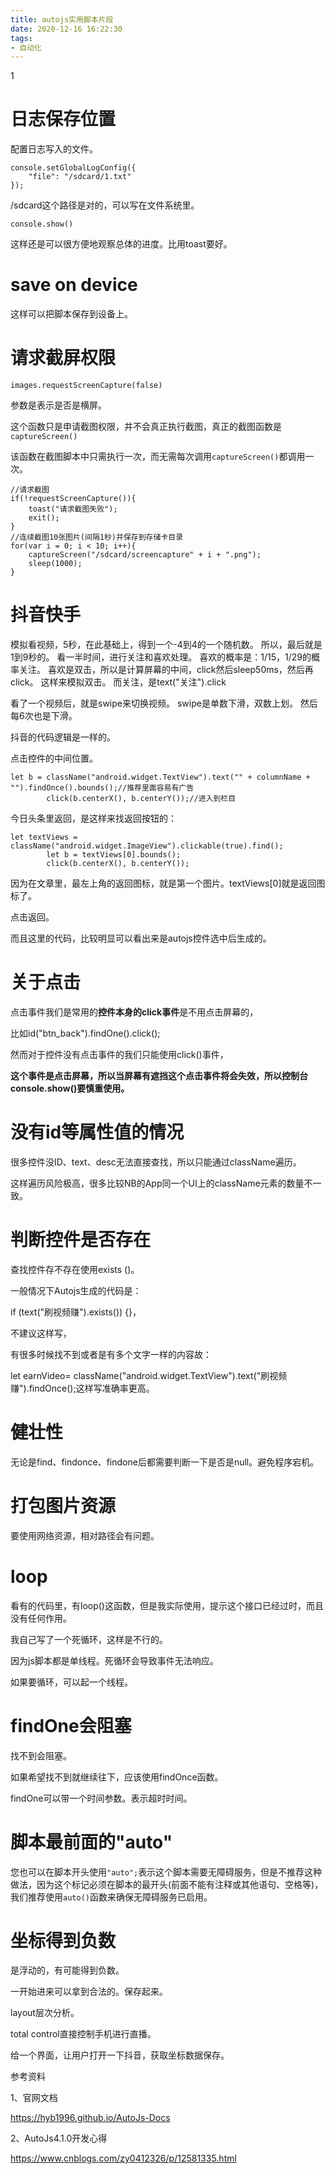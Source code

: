 ```yaml
---
title: autojs实用脚本片段
date: 2020-12-16 16:22:30
tags:
- 自动化
---
```


1

# 日志保存位置

配置日志写入的文件。

```
console.setGlobalLogConfig({
    "file": "/sdcard/1.txt"
});
```

/sdcard这个路径是对的，可以写在文件系统里。

```
console.show()
```

这样还是可以很方便地观察总体的进度。比用toast要好。

# save on device

这样可以把脚本保存到设备上。



# 请求截屏权限

```
images.requestScreenCapture(false)
```

参数是表示是否是横屏。

这个函数只是申请截图权限，并不会真正执行截图，真正的截图函数是`captureScreen()`

该函数在截图脚本中只需执行一次，而无需每次调用`captureScreen()`都调用一次。

```
//请求截图
if(!requestScreenCapture()){
    toast("请求截图失败");
    exit();
}
//连续截图10张图片(间隔1秒)并保存到存储卡目录
for(var i = 0; i < 10; i++){
    captureScreen("/sdcard/screencapture" + i + ".png");
    sleep(1000);
}
```

# 抖音快手

模拟看视频，5秒，在此基础上，得到一个-4到4的一个随机数。
所以，最后就是1到9秒的。
看一半时间，进行关注和喜欢处理。
喜欢的概率是：1/15，1/29的概率关注。
喜欢是双击，所以是计算屏幕的中间，click然后sleep50ms，然后再click。
这样来模拟双击。
而关注，是text("关注").click

看了一个视频后，就是swipe来切换视频。
swipe是单数下滑，双数上划。
然后每6次也是下滑。

抖音的代码逻辑是一样的。

点击控件的中间位置。

```
let b = className("android.widget.TextView").text("" + columnName + "").findOnce().bounds();//推荐里面容易有广告
        click(b.centerX(), b.centerY());//进入到栏目
```

今日头条里返回，是这样来找返回按钮的：

```
let textViews = className("android.widget.ImageView").clickable(true).find();
        let b = textViews[0].bounds();
        click(b.centerX(), b.centerY());
```

因为在文章里，最左上角的返回图标，就是第一个图片。textViews[0]就是返回图标了。

点击返回。

而且这里的代码，比较明显可以看出来是autojs控件选中后生成的。



# 关于点击

点击事件我们是常用的**控件本身的click事件**是不用点击屏幕的，

比如id("btn_back").findOne().click();

然而对于控件没有点击事件的我们只能使用click()事件，

**这个事件是点击屏幕，所以当屏幕有遮挡这个点击事件将会失效，所以控制台console.show()要慎重使用。**

# 没有id等属性值的情况

很多控件没ID、text、desc无法直接查找，所以只能通过className遍历。

这样遍历风险极高，很多比较NB的App同一个UI上的className元素的数量不一致。

# 判断控件是否存在

查找控件存不存在使用exists ()。

一般情况下Autojs生成的代码是：

if (text("刷视频赚").exists()) {}，

不建议这样写，

有很多时候找不到或者是有多个文字一样的内容故：

let earnVideo= className("android.widget.TextView").text("刷视频赚").findOnce();这样写准确率更高。

# 健壮性

无论是find、findonce、findone后都需要判断一下是否是null。避免程序宕机。

# 打包图片资源

要使用网络资源，相对路径会有问题。



# loop

看有的代码里，有loop()这函数，但是我实际使用，提示这个接口已经过时，而且没有任何作用。

我自己写了一个死循环，这样是不行的。

因为js脚本都是单线程。死循环会导致事件无法响应。

如果要循环，可以起一个线程。

# findOne会阻塞

找不到会阻塞。

如果希望找不到就继续往下，应该使用findOnce函数。

findOne可以带一个时间参数。表示超时时间。

# 脚本最前面的"auto"

您也可以在脚本开头使用`"auto";`表示这个脚本需要无障碍服务，但是不推荐这种做法，因为这个标记必须在脚本的最开头(前面不能有注释或其他语句、空格等)，我们推荐使用`auto()`函数来确保无障碍服务已启用。



# 坐标得到负数

是浮动的，有可能得到负数。

一开始进来可以拿到合法的。保存起来。

layout层次分析。

total control直接控制手机进行直播。

给一个界面，让用户打开一下抖音，获取坐标数据保存。



参考资料

1、官网文档

https://hyb1996.github.io/AutoJs-Docs

2、AutoJs4.1.0开发心得

https://www.cnblogs.com/zy0412326/p/12581335.html